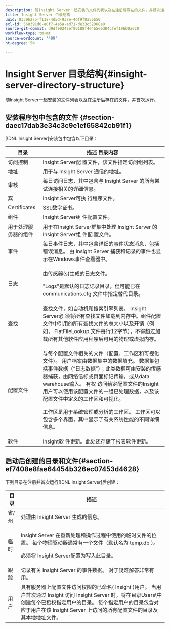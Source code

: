 ```yaml
---
description: 随Insight Server一起安装的文件列表以及在注册后存在的文件，并首次运行。
title: Insight Server 目录结构
uuid: 8339b275-f118-4d5d-937e-4df9f8a56b50
exl-id: 568391d0-e0f7-4a5a-ad71-de33c52968a0
source-git-commit: d9df90242ef96188f4e4b5e6d04cfef196b0a628
workflow-type: tm+mt
source-wordcount: '499'
ht-degree: 5%

---
```


# Insight Server 目录结构{#insight-server-directory-structure}

随Insight Server一起安装的文件列表以及在注册后存在的文件，并首次运行。

## 安装程序包中包含的文件 {#section-daec17dab3e34c3c9e1ef65842cb91f1}

[!DNL Insight Server]安装包中包含以下目录：

<table id="table_CE713A3D671C453A87986E4CD4620EF3"> 
 <thead> 
  <tr> 
   <th colname="col1" class="entry"> 目录 </th> 
   <th colname="col2" class="entry"> 描述 目录内容 </th> 
  </tr> 
 </thead>
 <tbody> 
  <tr> 
   <td colname="col1"> 访问控制 </td> 
   <td colname="col2"> <span class="keyword"> Insight Server配 </span> 置文件，该文件指定访问组列表。 </td> 
  </tr> 
  <tr> 
   <td colname="col1"> 地址 </td> 
   <td colname="col2"> 用于与<span class="keyword"> Insight Server </span>通信的地址。 </td> 
  </tr> 
  <tr> 
   <td colname="col1"> 审核 </td> 
   <td colname="col2"> 每日访问日志，其中包含与<span class="keyword"> Insight Server </span>的所有尝试连接相关的详细信息。 </td> 
  </tr> 
  <tr> 
   <td colname="col1"> 宾 </td> 
   <td colname="col2"> <span class="keyword"> Insight Server可执 </span> 行程序文件。 </td> 
  </tr> 
  <tr> 
   <td colname="col1"> Certificates </td> 
   <td colname="col2"> SSL数字证书。 </td> 
  </tr> 
  <tr> 
   <td colname="col1"> 组件 </td> 
   <td colname="col2"> <span class="keyword"> Insight Server组 </span> 件配置文件。 </td> 
  </tr> 
  <tr> 
   <td colname="col1"> 用于处理服务器的组件 </td> 
   <td colname="col2"> <span class="keyword"> 用于在Insight  </span> Server群集中处理 <span class="keyword"> Insight Server </span> 的Insight Server组 <span class="keyword"> 件配 </span> 置文件。 </td> 
  </tr> 
  <tr> 
   <td colname="col1"> 事件 </td> 
   <td colname="col2"> 每日事件日志，其中包含详细的事件状态消息，包括错误消息。 由<span class="keyword"> Insight Server </span>捕获和记录的事件也显示在Windows事件查看器中。 </td> 
  </tr> 
  <tr> 
   <td colname="col1"> 日志 </td> 
   <td colname="col2"> <p>由<span class="wintitle">传感器</span>(s)生成的日志文件。 </p> <p>"Logs"是默认的日志记录目录，但可能已在<span class="filepath"> communications.cfg </span>文件中指定替代目录。 </p> </td> 
  </tr> 
  <tr> 
   <td colname="col1"> 查找 </td> 
   <td colname="col2"> 查找文件，如自动机和搜索引擎列表。 <span class="keyword"> Insight Server必 </span> 须将所有查找文件加载到内存中。组件配置文件中引用的所有查找文件的总大小以及开销（例如，<span class="filepath"> FlatFileLookup </span>文件每行12字节），不得超过加载所有其他软件应用程序后可用的物理或虚拟内存。 </td> 
  </tr> 
  <tr> 
   <td colname="col1"> 配置文件 </td> 
   <td colname="col2"> <p>与每个配置文件相关的文件（配置、工作区和可视化文件）。 用户档案由数据集中的数据填充。 数据集包括事件数据（“日志数据”）；此类数据可由安装的<span class="wintitle">传感器</span>捕获，由网络信标或页面标记传输，或从data warehouse输入。 <span class="keyword"> 有权 </span> 访问给定配置文件的Insight用户可以使用该配置文件的一组已处理数据，以及该配置文件中定义的工作区和可视化。 </p> <p>工作区是用于系统管理或分析的工作区。 工作区可以包含多个界面，其中显示了有关系统性能的不同详细信息。 </p> </td> 
  </tr> 
  <tr> 
   <td colname="col1"> 软件 </td> 
   <td colname="col2"> <span class="keyword"> Insight软 </span> 件更新。此处还存储了报表软件更新。 </td> 
  </tr> 
 </tbody> 
</table>

## 启动后创建的目录和文件{#section-ef7408e8fae64454b326ec07453d4628}

下列目录在注册并首次运行[!DNL Insight Server]后创建：

<table id="table_89CC9F3E568044C8A0072BF0A6EDCCEF"> 
 <thead> 
  <tr> 
   <th colname="col1" class="entry"> 目录 </th> 
   <th colname="col2" class="entry"> 描述 </th> 
  </tr> 
 </thead>
 <tbody> 
  <tr> 
   <td colname="col1"> 省/州 </td> 
   <td colname="col2"> 处理由<span class="keyword"> Insight Server </span>生成的信息。 </td> 
  </tr> 
  <tr> 
   <td colname="col1"> 临时 </td> 
   <td colname="col2"> <p><span class="keyword"> Insight Server </span>在重新处理和操作过程中使用的临时文件的位置。 每个物理驱动器通常有一个文件（默认名为<span class="filepath"> temp.db </span>）。 </p> <p> <span class="keyword"> 必须将 </span> Insight Server配置为写入此目录。 </p> </td> 
  </tr> 
  <tr> 
   <td colname="col1"> 跟踪 </td> 
   <td colname="col2"> 记录有关<span class="keyword"> Insight Server </span>的事件数据。 对于疑难解答非常有用。 </td> 
  </tr> 
  <tr> 
   <td colname="col1"> 用户 </td> 
   <td colname="col2"> 具有服务器上配置文件访问权限的已命名(<span class="keyword"> Insight </span>)用户。 当用户首次通过<span class="keyword"> Insight </span>访问<span class="keyword"> Insight Server </span>时，将在目录Users\中创建每个已授权指定用户的目录。 每个指定用户的目录包含对应于用户在该<span class="keyword"> Insight Server </span>上访问的所有配置文件的目录及其本地地址文件。 </td> 
  </tr> 
 </tbody> 
</table>
